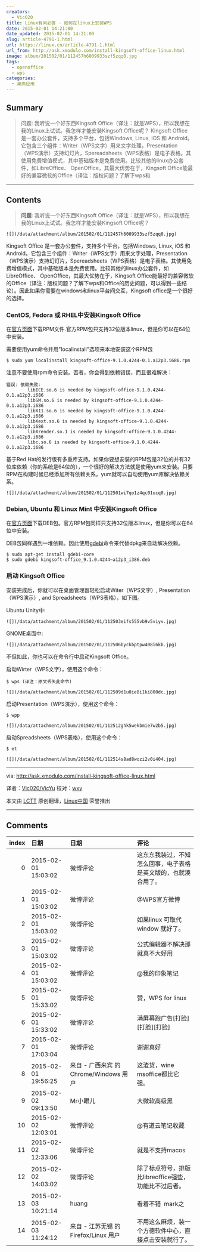 ```yaml
---
creators:
  - Vic020
title: Linux有问必答 - 如何在linux上安装WPS
date: 2015-02-01 14:21:00
date_updated: 2015-02-01 14:21:00
slug: article-4791-1.html
url: https://linux.cn/article-4791-1.html
url_from: http://ask.xmodulo.com/install-kingsoft-office-linux.html
image: album/201502/01/112457h6009933szf5zqq0.jpg
tags:
  - openoffice
  - wps
categories:
  - 桌面应用
---
```


## Summary

> 问题: 我听说一个好东西Kingsoft Office（译注：就是WPS），所以我想在我的Linux上试试。我怎样才能安装Kingsoft Office呢？   Kingsoft Office 是一套办公套件，支持多个平台，包括Windows, Linux, iOS 和 Android。它包含三个组件：Writer（WPS文字）用来文字处理，Presentation（WPS演示）支持幻灯片，Spereadsheets（WPS表格）是电子表格。其使用免费增值模式，其中基础版本是免费使用。比较其他的linux办公套件，如LibreOffice、 OpenOffice，其最大优势在于，Kingsoft Office能最好的兼容微软的Office（译注：版权问题？了解下wps和

***

<!-- more -->

## Contents

> 
> **问题**: 我听说一个好东西Kingsoft Office（译注：就是WPS），所以我想在我的Linux上试试。我怎样才能安装Kingsoft Office呢？
> 
> 
> 

`![](/data/attachment/album/201502/01/112457h6009933szf5zqq0.jpg)`

Kingsoft Office 是一套办公套件，支持多个平台，包括Windows, Linux, iOS 和 Android。它包含三个组件：Writer（WPS文字）用来文字处理，Presentation（WPS演示）支持幻灯片，Spereadsheets（WPS表格）是电子表格。其使用免费增值模式，其中基础版本是免费使用。比较其他的linux办公套件，如LibreOffice、 OpenOffice，其最大优势在于，Kingsoft Office能最好的兼容微软的Office（译注：版权问题？了解下wps和Office的历史问题，可以得到一些结论）。因此如果你需要在windows和linux平台间交互，Kingsoft office是一个很好的选择。

### CentOS, Fedora 或 RHEL中安装Kingsoft Office

在[官方页面](http://ksosoft.com/product/office-2013-linux.html)下载RPM文件.官方RPM包只支持32位版本linux，但是你可以在64位中安装。

需要使用yum命令并用"localinstall"选项来本地安装这个RPM包

```shell
$ sudo yum localinstall kingsoft-office-9.1.0.4244-0.1.a12p3.i686.rpm 
```

注意不要使用rpm命令安装。否者，你会得到依赖错误，而且很难解决：

```shell
错误: 依赖失败:
        libICE.so.6 is needed by kingsoft-office-9.1.0.4244-0.1.a12p3.i686
        libSM.so.6 is needed by kingsoft-office-9.1.0.4244-0.1.a12p3.i686
        libX11.so.6 is needed by kingsoft-office-9.1.0.4244-0.1.a12p3.i686
        libXext.so.6 is needed by kingsoft-office-9.1.0.4244-0.1.a12p3.i686
        libXrender.so.1 is needed by kingsoft-office-9.1.0.4244-0.1.a12p3.i686
        libc.so.6 is needed by kingsoft-office-9.1.0.4244-0.1.a12p3.i686
```

基于Red Hat的发行版有多重库支持。如果你要想安装的RPM包是32位的并有32位库依赖（你的系统是64位的），一个很好的解决方法就是使用yum来安装。只要RPM在构建时候已经添加所有依赖关系，yum就可以自动使用yum库解决依赖关系。

`![](/data/attachment/album/201502/01/112501wi7qo1z4qc01ucq0.jpg)`

### Debian, Ubuntu 和 Linux Mint 中安装Kingsoft Office

在[官方页面](http://ksosoft.com/product/office-2013-linux.html)下载DEB包。官方RPM包同样只支持32位版本linux，但是你可以在64位中安装。

DEB包同样遇到一堆依赖。因此使用[gdebi](http://xmodulo.com/how-to-install-deb-file-with-dependencies.html)命令来代替dpkg来自动解决依赖。

```shell
$ sudo apt-get install gdebi-core
$ sudo gdebi kingsoft-office_9.1.0.4244~a12p3_i386.deb 
```

### 启动 Kingsoft Office

安装完成后，你就可以在桌面管理器轻松启动Witer（WPS文字）, Presentation（WPS演示）, and Spreadsheets（WPS表格），如下图。

Ubuntu Unity中:

`![](/data/attachment/album/201502/01/112503eifs555vb9v5viyv.jpg)`

GNOME桌面中:

`![](/data/attachment/album/201502/01/112506byckbptpw408i6kb.jpg)`

不但如此，你也可以在命令行中启动Kingsoft Office。

启动Wirter（WPS文字），使用这个命令：

```shell
$ wps (译注：原文丢失此命令)
```

`![](/data/attachment/album/201502/01/112509d1u0ie8i1ki800dc.jpg)`

启动Presentation（WPS演示），使用这个命令：

```shell
$ wpp 
```

`![](/data/attachment/album/201502/01/112512ghk5wekbmie7w2b5.jpg)`

启动Spreadsheets（WPS表格），使用这个命令：

```shell
$ et 
```

`![](/data/attachment/album/201502/01/112514s8ad8wozi2v0i404.jpg)`

---

via: <http://ask.xmodulo.com/install-kingsoft-office-linux.html>

译者：[Vic020/VicYu](http://www.vicyu.net) 校对：[wxy](https://github.com/wxy)

本文由 [LCTT](https://github.com/LCTT/TranslateProject) 原创翻译，[Linux中国](https://linux.cn/) 荣誉推出

***

## Comments

|   index | 日期                | 日期                                   | 评论                                                           |
|--------:|:--------------------|:---------------------------------------|:---------------------------------------------------------------|
|       0 | 2015-02-01 15:03:02 | 微博评论                               | 这东东我装过，不知怎么回事，电子表格是英文版的，也就湊合用了。 |
|       1 | 2015-02-01 15:03:02 | 微博评论                               | @WPS官方微博                                                   |
|       2 | 2015-02-01 15:03:02 | 微博评论                               | 如果linux 可取代window 就好了。                                |
|       3 | 2015-02-01 15:03:02 | 微博评论                               | 公式编辑器不解决那就真不大好用                                 |
|       4 | 2015-02-01 15:03:02 | 微博评论                               | @我的印象笔记                                                  |
|       5 | 2015-02-01 15:33:02 | 微博评论                               | 赞，WPS for linux                                              |
|       6 | 2015-02-01 15:33:02 | 微博评论                               | 满屏幕跑广告[打脸][打脸][打脸]                                 |
|       7 | 2015-02-01 17:03:04 | 微博评论                               | 谢谢真好                                                       |
|       8 | 2015-02-01 19:56:25 | 来自 - 广西来宾 的 Chrome/Windows 用户 | 这渣货，wine msoffice都比它强。                                |
|       9 | 2015-02-02 09:13:50 | Mr小眼儿                               | 大微软高级黑                                                   |
|      10 | 2015-02-02 12:03:01 | 微博评论                               | @有道云笔记收藏                                                |
|      11 | 2015-02-02 12:33:06 | 微博评论                               | 就是不支持macos                                                |
|      12 | 2015-02-02 14:03:02 | 微博评论                               | 除了标点符号，排版比libreoffice强些，功能比不过后者。          |
|      13 | 2015-02-03 10:21:14 | huang                                  | 看着不错&nbsp;&nbsp;mark之                                     |
|      14 | 2015-02-03 11:24:12 | 来自 - 江苏无锡 的 Firefox/Linux 用户  | 不用这么麻烦，装一个方德软件中心，直接点击安装就行了。         |
